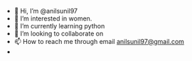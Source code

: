 - 👋 Hi, I’m @anilsunil97
- 👀 I’m interested in women.
- 🌱 I’m currently learning python
- 💞️ I’m looking to collaborate on 
- 📫 How to reach me through email anilsunil97@gmail.com
- 

<!---
anilsunil97/anilsunil97 is a ✨ special ✨ repository because its `README.md` (this file) appears on your GitHub profile.
You can click the Preview link to take a look at your changes.
--->
